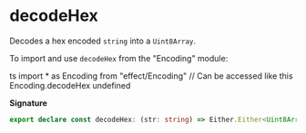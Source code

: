 # decodeHex

Decodes a hex encoded `string` into a `Uint8Array`.

To import and use `decodeHex` from the "Encoding" module:

ts
import \* as Encoding from "effect/Encoding"
// Can be accessed like this
Encoding.decodeHex
undefined

**Signature**

```ts
export declare const decodeHex: (str: string) => Either.Either<Uint8Array, DecodeException>
```

